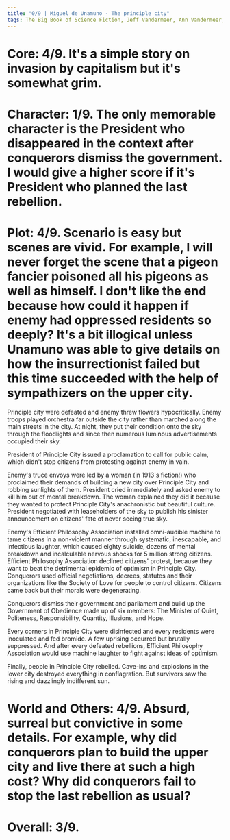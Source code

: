```yaml
---
title: "0/9 | Miguel de Unamuno - The principle city"
tags: The Big Book of Science Fiction, Jeff Vandermeer, Ann Vandermeer, short story, novelette, science fiction, 1864-1936, 1913
---
```


# Core: 4/9. It's a simple story on invasion by capitalism but it's somewhat grim.


# Character: 1/9. The only memorable character is the President who disappeared in the context after conquerors dismiss the government. I would give a higher score if it's President who planned the last rebellion.


# Plot: 4/9. Scenario is easy but scenes are vivid. For example, I will never forget the scene that a pigeon fancier poisoned all his pigeons as well as himself. I don't like the end because how could it happen if enemy had oppressed residents so deeply? It's a bit illogical unless Unamuno was able to give details on how the insurrectionist failed but this time succeeded with the help of sympathizers on the upper city.
Principle city were defeated and enemy threw flowers hypocritically. Enemy troops played orchestra far outside the city rather than marched along the main streets in the city. At night, they put their condition onto the sky through the floodlights and since then numerous luminous advertisements occupied their sky.

President of Principle City issued a proclamation to call for public calm, which didn't stop citizens from protesting against enemy in vain. 

Enemy's truce envoys were led by a woman (in 1913's fiction!) who proclaimed their demands of building a new city over Principle City and robbing sunlights of them. President cried immediately and asked enemy to kill him out of mental breakdown. The woman explained they did it because they wanted to protect Principle City's anachronistic but beautiful culture.
President negotiated with leaseholders of the sky to publish his sinister announcement on citizens' fate of never seeing true sky.

Enemy's Efficient Philosophy Association installed omni-audible machine to tame citizens in a non-violent manner through systematic, inescapable, and infectious laughter, which caused eighty suicide, dozens of mental breakdown and incalculable nervous shocks for 5 million strong citizens. Efficient Philosophy Association declined citizens' protest, because they want to beat the detrimental epidemic of optimism in Principle City.
Conquerors used official negotiations, decrees, statutes and their organizations like the Society of Love for people to control citizens. Citizens came back but their morals were degenerating.

Conquerors dismiss their government and parliament and build up the Government of Obedience made up of six members: The Minister of Quiet, Politeness, Responsibility, Quantity, Illusions, and Hope. 

Every corners in Principle City were disinfected and every residents were inoculated and fed bromide. A few uprising occurred but brutally suppressed. And after every defeated rebellions, Efficient Philosophy Association would use machine laughter to fight against ideas of optimism.

Finally, people in Principle City rebelled. Cave-ins and explosions in the lower city destroyed everything in conflagration. But survivors saw the rising and dazzlingly indifferent sun.


# World and Others: 4/9. Absurd, surreal but convictive in some details. For example, why did conquerors plan to build the upper city and live there at such a high cost? Why did conquerors fail to stop the last rebellion as usual?


# Overall: 3/9. 

